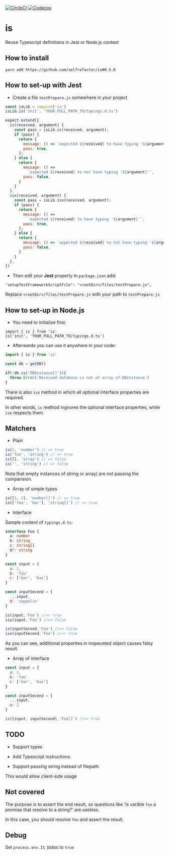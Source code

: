
[![CircleCI](https://img.shields.io/circleci/project/github/selfrefactor/is.svg)](https://circleci.com/gh/selfrefactor/is)
[![Codecov](https://img.shields.io/codecov/c/github/selfrefactor/is.svg)](https://codecov.io/gh/selfrefactor/is)

# is

Reuse Typescript definitions in Jest or Node.js context

## How to install

`yarn add https://github.com/selfrefactor/is#0.5.0`

## How to set-up with Jest

- Create a file `testPrepare.js` somewhere in your project

```javascript
const isLib = require('is')
isLib.is('init', 'YOUR_FULL_PATH_TO/typings.d.ts')

expect.extend({
  is(received, argument) {
    const pass = isLib.is(received, argument);
    if (pass) {
      return {
        message: () => `expected ${received} to have typing '${argument}'`,
        pass: true,
      };
    } else {
      return {
        message: () =>
          `expected ${received} to not have typing '${argument}'`,
        pass: false,
      }
    }
  },
  isx(received, argument) {
    const pass = isLib.isx(received, argument);
    if (pass) {
      return {
        message: () =>
          `expected ${received} to have typing '${argument}'`,
        pass: true,
      };
    } else {
      return {
        message: () => `expected ${received} to not have typing '${argument}'`,
        pass: false,
      }
    }
  },
})
```

- Then edit your **Jest** property in `package.json` add:

```
"setupTestFrameworkScriptFile": "<rootDir>/files/testPrepare.js",
```

Replace `<rootDir>/files/testPrepare.js` with your path to `testPrepare.js`

## How to set-up in Node.js

- You need to initialize first:

```
import { is } from 'is'
is('init', 'YOUR_FULL_PATH_TO/typings.d.ts')
```

- Afterwards you can use it anywhere in your code:

```javascript
import { is } from 'is'

const db = getDB()

if(!db.is('DBInstance[]')){
  throw Error('Received database is not of array of DBInstance')
}
```

There is also `isx` method in which all optional interface properties are required.

In other words, `is` method ingnores the optional interface properties, while `isx` respects them.

## Matchers

- Plain

```javascript
is(1, 'number') // => true
is('foo', 'string') // => true
is([], 'array') // => false
is('', 'string') // => false
```

Note that empty instances of string or array) are not passing the comparision.

- Array of simple types

```javascript
is([1, 2], 'number[]') // => true
is(['foo', 'bar'], 'string[]') // => true
```

- Interface

Sample content of `typings.d.ts`:

```typescript
interface Foo {
  a: number
  b: string
  c: string[]
  d?: string
}
```

```javascript
const input = {
  a: 1,
  b: 'foo'
  c: ['bar', 'baz']
}

const inputSecond = {
  ...input,
  d: 'zeppelin'
}

is(input,'Foo') //=> true
isx(input,'Foo') //=> false

is(inputSecond,'Foo') //=> false
isx(inputSecond,'Foo') //=> true
```

As you can see, additional properties in inspeceted object causes falsy result.

- Array of interface

```javascript
const input = {
  a: 1,
  b: 'foo'
  c: ['bar', 'baz']
}

const inputSecond = {
  ...input,
  a: 2
}

is([input, inputSecond],'Foo[]') //=> true
```

## TODO

- Support types

- Add Typescript instructions

- Support passing string instead of filepath

This would allow client-side usage

## Not covered

The purpose is to assert the end result, so questions like 'Is varible `foo` a promise that resolve to a string?' are useless.

In this case, you should resolve `foo` and assert the result.

## Debug

Set `process.env.IS_DEBUG` to `true`
